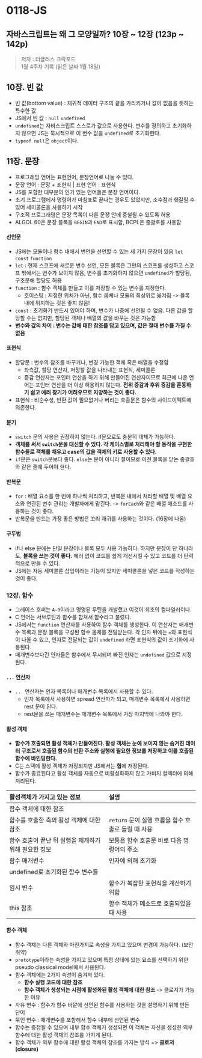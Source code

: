 # 0118-JS

## 자바스크립트는 왜 그 모양일까? 10장 ~ 12장 \(123p ~ 142p\)

> 저자 : 더글러스 크락포드   
>  1월 4주차 기록 \(읽은 날짜 1월 18일\)

## 10장. 빈 값

* 빈 값\(bottom value\) : 재귀적 데이터 구조의 끝을 가리키거나 값이 없음을 뜻하는 특수한 값
* JS에서 빈 값 : `null` `undefined`
* `undefined`는 자바스크립트 스스로가 값으로 사용한다. 변수를 정의하고 초기화하지 않으면 JS는 묵시적으로 이 변수 값을 `undefined`로 초기화한다.
* `typeof null`은 `object`이다.

## 11장. 문장

* 프로그래밍 언어는 표현언어, 문장언어로 나눌 수 있다.
* 문장 언어 : 문장 + 표현식 \| 표현 언어 : 표현식
* JS를 포함한 대부분의 인기 있는 언어들은 문장 언어이다.
* 초기 프로그램에서 명령어가 마침표로 끝나는 경우도 있었지만, 소수점과 헷갈릴 수 있어 세미콜론을 사용하기 시작
* 구조적 프로그래밍은 문장 목록이 다른 문장 안에 중철될 수 있도록 허용
* ALGOL 60은 문장 블록을 `BEGIN`과 `END`로 표시함, BCPL은 중괄호를 사용함

#### 선언문

* JS에는 모듈이나 함수 내에서 변언을 선언할 수 있는 세 가지 문장이 있음 `let` `const` `function`
* `let` : 현재 스코프에 새로운 변수 선언, 모든 블록은 그만의 스코프를 생성하고 스코프 밖에서는 변수가 보이지 않음, 변수를 초기화하지 않으면 `undefined`가 할당됨, 구조분해 할당도 허용
* `function` : 함수 객체를 만들고 이를 저장할 수 있는 변수를 지정한다. 
  * 호이스팅 : 지정한 위치가 아닌, 함수 몸체나 모듈의 최상위로 옮겨짐 -&gt; 블록 내에 위치하는 것은 좋지 않음!
* `const` : 초기화가 반드시 있어야 하며, 변수가 나중에 선언될 수 없음. 다른 값을 할당할 수는 없지만, 할당된 객체나 배열의 값을 바꾸는 것은 가능함
* **변수와 값의 차이 : 변수는 값에 대한 참조를 담고 있으며, 값은 절대 변수를 가질 수 없음**

#### 표현식

* 할당문 : 변수의 참조를 바꾸거나, 변경 가능한 객체 혹은 배열을 수정함
  * 좌측값, 할당 연산자, 저장할 값을 나타내는 표현식, 세미콜론
  * 증감 연산자는 포인터 연산을 하기 위해 만들어진 연산자이므로 최근에 나온 언어는 포인터 연산을 더 이상 허용하지 않는다. **전위 증감과 후위 증감을 혼동하기 쉽고 에러 찾기가 어려우므로 지양하는 것이 좋다.**
* 표현식 : 비순수성, 반환 값이 필요없거나 버리는 호출문은 함수의 사이드이펙트에 의존한다.

#### 분기

* `switch` 문의 사용은 권장하지 않는다. if문으로도 충분히 대체가 가능하다.
* **객체를 써서 `switch`문을 대신할 수 있다. 각 케이스별로 처리해야 할 동작을 구현한 함수들로 객체를 채우고 case의 값을 객체의 키로 사용할 수 있다.**
* `if`문은 `switch`문보다 좋다. `else`는 문이 아니라 절이므로 이전 블록을 닫는 중괄호와 같은 줄에 두어야 한다.

#### 반복문

* `for` : 배열 요소를 한 번에 하나씩 처리하고, 반복문 내에서 처리할 배열 및 배열 요소와 연관된 변수 관리는 개발자에게 맡긴다. -&gt; `forEach`와 같은 배열 메소드를 사용하는 것이 좋다.
* 반복문을 만드는 가장 좋은 방법은 꼬리 재귀를 사용하는 것이다. \(16장에 나옴\)

#### 구두법

* if나 else 문에는 단일 문장이나 블록 모두 사용 가능하다. 하지만 문장이 단 하나라도, **블록을 쓰는 것이 좋다.** 에러 없이 코드를 쉽게 개선시킬 수 있고 코드를 더 탄력적으로 만들 수 있다.
* JS에는 자동 세미콜론 삽입이라는 기능이 있지만 세미콜론을 넣은 코드를 작성하는 것이 좋다.

### 12장. 함수

* 그레이스 호퍼는 `A-0`이라고 명명된 루틴을 개발했고 이것이 최초의 컴파일러이다.
* C 언어는 서브루틴과 함수를 합쳐서 함수라고 불렀다.
* JS에서는 `function` 연산자를 사용하여 함수 객체를 생성한다. 이 연산자는 매개변수 목록과 문장 블록을 구성된 함수 몸체를 전달받는다. 각 인자 뒤에는 `=`와 표현식이 나올 수 있고, 인자로 전달되는 값이 `undefined` 라면 표현식의 값이 초기화에 사용된다.
* 매개변수보다긴 인자들은 함수에서 무시되며 빠진 인자는 `undefined` 값으로 지정된다.

#### `...` 연산자

* `...` 연산자는 인자 목록이나 매개변수 목록에서 사용할 수 있다.
  * 인자 목록에서 사용하면 spread 연산자가 되고, 매개변수 목록에서 사용하면 rest 문이 된다.
  * rest문을 쓰는 매개변수는 매개변수 목록에서 가장 마지막에 나와야 한다.

#### 활성 객체

* **함수가 호출되면 활성 객체가 만들어진다. 활성 객체는 눈에 보이지 않는 숨겨진 데이터 구조로서 호출된 함수의 반환 주소와 실행에 필요한 정보를 저장하고 이를 호출된 함수에 바인딩한다.**
* C는 스택에 활성 객체가 저장되지만 JS에서는 **힙**에 저장된다.
* 함수가 종료된다고 활성 객체를 자동으로 비활성화하지 않고 가비지 컬렉터에 의해 처리된다.

| 활성객체가 가지고 있는 정보 | 설명 |
| :--- | :--- |
| 함수 객체에 대한 참조 |  |
| 함수를 호출한 측의 활성 객체에 대한 참조 | `return` 문이 실행 흐름을 함수 호출로 돌릴 때 사용 |
| 함수 호출이 끝난 뒤 실행을 재개하기 위해 필요한 정보 | 보통은 함수 호출문 바로 다음 명령어의 주소 |
| 함수 매개변수 | 인자에 의해 초기화 |
| undefined로 초기화된 함수 변수들 |  |
| 임시 변수 | 함수가 복잡한 표현식을 계산하기 위함 |
| this 참조 | 함수 객체가 메소드로 호출되었을 때 사용 |

#### 함수 객체

* 함수 객체는 다른 객체와 마찬가지로 속성을 가지고 있으며 변경이 가능하다. \(보안 취약\)
* `prototype`이라는 속성을 가지고 있으며 특정 상태에 있는 요소를 선택하기 위한 pseudo classical model에서 사용된다.
* 함수 객체에는 2가지 속성이 숨겨져 있다. 
  * **함수 실행 코드에 대한 참조**
  * **함수 객체가 생성되는 시점에 활성화된 활성 객체에 대한 참조** -&gt; 클로저가 가능한 이유
* 자유 변수 : 함수가 함수 바깥에 선언된 함수를 사용하는 것을 설명하기 위해 만든 단어
* 묶인 변수 : 매개변수를 포함해서 함수 내부에 선언된 변수
* 함수는 중첩될 수 있으며 내부 함수 객체가 생성되면 이 객체는 자신을 생성한 외부 함수에 대한 활성 객체의 참조를 가지게 된다.
* 함수 객체가 외부 함수에 대한 활성 객체의 참조를 가지는 방식 =&gt; **클로저\(closure\)** 

